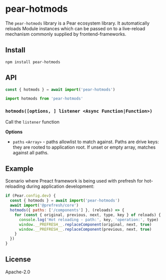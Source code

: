 # pear-hotmods

The `pear-hotmods` library is a Pear ecosystem library. 
It automatically reloads Module instances which can be passed on to a live-reload mechanism commonly supplied by frontend-frameworks.

## Install

```
npm install pear-hotmods
```

## API

```js
const { hotmods } = await import('pear-hotmods')
```

```js
import hotmods from 'pear-hotmods'
```

### `hotmods([options, ] listener <Async Function|Function>)`

Call the `listener` function 

**Options**

* `paths` `<Array>` - paths allowlist to match against. Paths are drive keys: they are rooted to application root. If unset or empty array, matches against all paths.

## Example

Scenario where Preact framework is being used with prefresh for hot-reloading during
application development:

```js
if (Pear.config.dev) {
  const { hotmods } = await import('pear-hotmods')
  await import('@prefresh/core')
  hotmods({ paths: ['/components'] }, (reloads) => {
    for (const { original, previous, next, type, key } of reloads) {
      console.log('Hot reloading - path:', key, 'operation:', type)
      window.__PREFRESH__.replaceComponent(original, next, true)
      window.__PREFRESH__.replaceComponent(previous, next, true)
    }
  })
}
```

## License

Apache-2.0 
